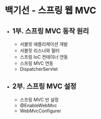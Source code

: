 # 백기선 - 스프링 웹 MVC
- 1부. 스프링 MVC 동작 원리
  -  
  - 서블릿 애플리케이션 개발
  - 서블릿 리스너와 필터
  - 스프링 IoC 컨테이너 연동
  - 스프링 MVC 연동
  - DispatcherServlet
- 2부. 스프링 MVC 설정
  -  
  - 스프링 MVC 빈 설정
  - @EnableWebMvc
  - WebMvcConfigurer
